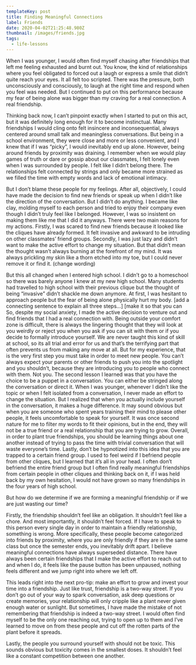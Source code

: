 ```yaml
---
templateKey: post
title: Finding Meaningful Connections
label: Friends
date: 2020-04-02T21:25:48.980Z
thumbnail: /images/friends.jpg
tags:
  - life-lessons
---
```

When I was younger, I would often find myself chasing after friendships that left me feeling exhausted and burnt out. You know, the kind of relationships where you feel obligated to forced out a laugh or express a smile that didn’t quite reach your eyes. It all felt too scripted. There was the pressure, both unconsciously and consciously, to laugh at the right time and respond when you feel was needed. But I continued to put on this performance because my fear of being alone was bigger than my craving for a real connection. A real friendship. 

Thinking back now, I can’t pinpoint exactly when I started to put on this act, but it was definitely long enough for it to become instinctual. Many friendships I would cling onto felt insincere and inconsequential, always centered around small talk and meaningless conversations. But being in a school environment, they were close and more or less convenient, and I knew that if I was “picky”, I would inevitably end up alone. However, being around friends by proximity was draining. I remember when we would play games of truth or dare or gossip about our classmates, I felt lonely even when I was surrounded by people. I felt like I didn’t belong there. The relationships felt connected by strings and only became more strained as we filled the time with empty words and lack of emotional intimacy. 

But I don’t blame these people for my feelings. After all, objectively, I could have made the decision to find new friends or speak up when I didn’t like the direction of the conversation. But I didn’t do anything. I became like clay, molding myself to each person and tried to enjoy their company even though I didn’t truly feel like I belonged. However, I was so insistent on making them like me that I did it anyways. There were two main reasons for my actions. Firstly, I was scared to find new friends because it looked like the cliques have already formed. It felt invasive and awkward to be intruding on other classmates’ friend groups. Secondly, I was just lazy and didn’t want to make the active effort to change my situation. But that didn’t mean the thought wasn’t always burning at the forefront of my mind. It was always prickling my skin like a thorn etched into my toe, but I could never remove it or find it. (change wording)

But this all changed when I entered high school. I didn’t go to a homeschool so there was barely anyone I knew at my new high school. Many students had travelled to high school with their previous clique but the thought of being “invasive” didn’t shackle me down anymore. At first, I was hesitant to approach people but the fear of being alone physically hurt my body. \[add a connecting sentence to explain all three steps...] [make it so that you can So, despite my social anxiety, I made the active decision to venture out and find friends that I had a real connection with. Being outside your comfort zone is difficult, there is always the lingering thought that they will look at you weirdly or reject you when you ask if you can sit with them or if you decide to formally introduce yourself. We are never taught this kind of skill at school, so its all trial and error for us and that’s the terrifying part that often prevents us from making any move at all. But for my experience, that is the very first step you must take in order to meet new people. You can’t always expect your parents or other friends to push you into the spotlight and you shouldn’t, because they are introducing you to people who connect with them. Not you. The second lesson I learned was that you have the choice to be a puppet in a conversation. You can either be stringed along the conversation or direct it. When I was younger, whenever I didn’t like the topic or when I felt isolated from a conversation, I never made an effort to change the situation. But I realized that when you actually include yourself in the conversation, it makes a huge difference. It may sound obvious but when you are someone who spent years training their mind to please other people, it feels uncomfortable to speak for yourself. It was once second nature for me to filter my words to fit their opinions, but in the end, they will not be a true friend or a real relationship that you are trying to grow. Overall, in order to plant true friendships, you should be learning things about one another instead of trying to pass the time with trivial conversation that will waste everyone’s time. Lastly, don’t be hypnotized into this idea that you are trapped to a certain friend group. I used to feel weird if I befriend people from other cliques, but I learned that it’s all in your head. I often don’t befriend the entire friend group but I often find really meaningful friendships from certain people in other cliques and thinking back on it, if I was held back by my own hesitation, I would not have grown so many friendships in the four years of high school. 

But how do we determine if we are forming a meaningful friendship or if we are just wasting our time?

Firstly, the friendship shouldn’t feel like an obligation. It shouldn’t feel like a chore. And most importantly, it shouldn’t feel forced. If I have to speak to this person every single day in order to maintain a friendly relationship, something is wrong. More specifically, these people become categorized into friends by proximity, where you are only friendly if they are in the same class but once the semester ends, you inevitably drift apart. I believe meaningful connections have always superseded distance. There have always been certain friendships that I make the active effort to reach out to and when I do, it feels like the pause button has been unpaused, nothing feels different and we jump right into where we left off. 

This leads right into the next pro-tip: make an effort to grow and invest your time into a friendship. Just like trust, friendship is a two-way street. If you don’t go out of your way to spark conversation, ask deep questions or create memories, your relationship will only cripple like a plant never given enough water or sunlight. But sometimes, I have made the mistake of not remembering that friendship is indeed a two-way street. I would often find myself to be the only one reaching out, trying to open up to them and I’ve learned to move on from these people and cut off the rotten parts of the plant before it spreads.

Lastly, the people you surround yourself with should not be toxic. This sounds obvious but toxicity comes in the smallest doses. It shouldn’t feel like a constant competition between one another.
